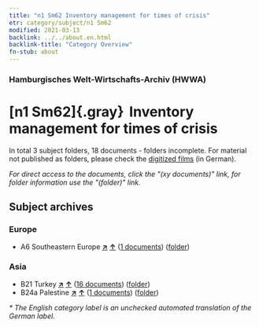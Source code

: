 ```yaml
---
title: "n1 Sm62 Inventory management for times of crisis"
etr: category/subject/n1 Sm62
modified: 2021-03-13
backlink: ../../about.en.html
backlink-title: "Category Overview"
fn-stub: about
---
```


### Hamburgisches Welt-Wirtschafts-Archiv (HWWA)
# [n1 Sm62]{.gray}&#8201; Inventory management for times of crisis&#160; 





In total 3 subject folders, 18 documents - folders incomplete.
For material not published as folders, please check the [digitized films](/film/h1_sh) (in German).

_For direct access to the documents, click the "(xy documents)" link, for folder information use the "(folder)" link._

## Subject archives



### Europe

- A6 Southeastern Europe [**&nearr;**](../../../geo/i/140900/about.en.html "Southeastern Europe (all folders)") [**&uarr;**](../../../geo/about.en.html#A6 "Country category system") (<a href="https://pm20.zbw.eu/dfgview/sh/140900,144957" title="about: Southeastern Europe : Inventory management for times of crisis" target="_blank">1 documents</a>) ([folder](http://purl.org/pressemappe20/folder/sh/140900,144957))

### Asia

- B21 Turkey [**&nearr;**](../../../geo/i/141111/about.en.html "Turkey (all folders)") [**&uarr;**](../../../geo/about.en.html#B21 "Country category system") (<a href="https://pm20.zbw.eu/dfgview/sh/141111,144957" title="about: Turkey : Inventory management for times of crisis" target="_blank">16 documents</a>) ([folder](http://purl.org/pressemappe20/folder/sh/141111,144957))
- B24a Palestine [**&nearr;**](../../../geo/i/141115/about.en.html "Palestine (all folders)") [**&uarr;**](../../../geo/about.en.html#B24a "Country category system") (<a href="https://pm20.zbw.eu/dfgview/sh/141115,144957" title="about: Palestine : Inventory management for times of crisis" target="_blank">1 documents</a>) ([folder](http://purl.org/pressemappe20/folder/sh/141115,144957))


_* The English category label is an unchecked automated translation of the German label._

